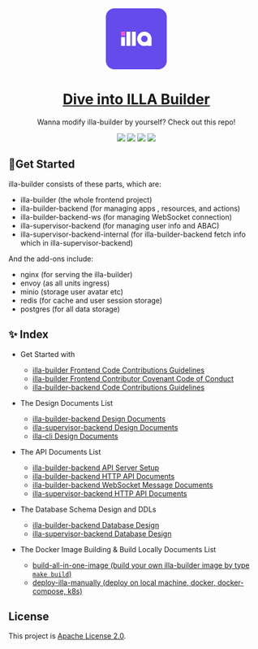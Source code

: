 <div align="center">
  <a href="https://cloud.illacloud.com/">
    <img alt="ILLA Design Logo" width="120px" height="120px" src="https://github.com/illacloud/.github/blob/main/assets/images/illa-logo.svg"/>
  </a>
</div>

<h1 align="center"><a href="https://cloud.illacloud.com/">Dive into ILLA Builder</a> </h1>

<p align="center">Wanna modify illa-builder by yourself? Check out this repo! </p>


<p align="center">
  <a href="https://discord.gg/illacloud"><img src="https://img.shields.io/badge/chat-Discord-7289DA?logo=discord" height=18></a>
  <a href="https://twitter.com/illacloudHQ"><img src="https://img.shields.io/badge/Twitter-1DA1F2?logo=twitter&logoColor=white" height=18></a>
  <a href="https://github.com/orgs/illacloud/discussions"><img src="https://img.shields.io/badge/discussions-GitHub-333333?logo=github" height=18></a>
  <a href="./LICENSE"><img src="https://img.shields.io/github/license/illacloud/illa-builder" height=18></a>
</p>



## 🚀Get Started

illa-builder consists of these parts, which are:
- illa-builder (the whole frontend project)
- illa-builder-backend (for managing apps , resources, and actions)
- illa-builder-backend-ws (for managing WebSocket connection)
- illa-supervisor-backend (for managing user info and ABAC)
- illa-supervisor-backend-internal (for illa-builder-backend fetch info which in illa-supervisor-backend)

And the add-ons include:
- nginx (for serving the illa-builder)
- envoy (as all units ingress)
- minio (storage user avatar etc)
- redis (for cache and user session storage)
- postgres (for all data storage)


## ✨ Index

- Get Started with
  - [illa-builder Frontend Code Contributions Guidelines](https://github.com/illacloud/illa-builder/blob/main/CONTRIBUTING.md)
  - [illa-builder Frontend Contributor Covenant Code of Conduct](https://github.com/illacloud/illa-builder/blob/main/CODE_OF_CONDUCT.md)
  - [illa-builder-backend Code Contributions Guidelines](https://github.com/illacloud/builder-backend/blob/main/docs/Code_Contributions_Guidelines.md)

- The Design Documents List 
  - [illa-builder-backend Design Documents](https://github.com/illacloud/builder-backend/blob/main/docs/ILLA_Builder_Backend_System_Design.md)
  - [illa-supervisor-backend Design Documents]()
  - [illa-cli Design Documents](https://github.com/illacloud/illa/blob/main/docs/Subcommands.md)

- The API Documents List
  - [illa-builder-backend API Server Setup](https://github.com/illacloud/builder-backend/blob/main/docs/API_Server_Setup.md)
  - [illa-builder-backend HTTP API Documents](https://github.com/illacloud/illa-builder-backend-api-docs)
  - [illa-builder-backend WebSocket Message Documents](https://github.com/illacloud/illa-builder-backend-websocket-docs)
  - [illa-supervisor-backend HTTP API Documents](https://github.com/illacloud/illa-supervisor-backend-api-docs)

- The Database Schema Design and DDLs
  - [illa-builder-backend Database Design](https://github.com/illacloud/build-all-in-one-image/blob/main/illa-builder-backend-database-schema.md)
  - [illa-supervisor-backend Database Design](https://github.com/illacloud/build-all-in-one-image/blob/main/illa-supervisor-backend-database-schema.md)

- The Docker Image Building & Build Locally Documents List
  - [build-all-in-one-image (build your own illa-builder image by type ```make build```)](https://github.com/illacloud/build-all-in-one-image)
  - [deploy-illa-manually (deploy on local machine, docker, docker-compose, k8s)](https://github.com/illacloud/deploy-illa-manually)


## License

This project is [Apache License 2.0](./LICENSE).
